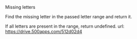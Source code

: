 Missing letters

Find the missing letter in the passed letter range and return it.

If all letters are present in the range, return undefined.
url: https://drive.500apps.com/512d02d4